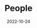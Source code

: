 ---
title: People
date: 2022-10-24

type: landing

sections:
  - block: people
    content:
      title: NEIS Lab Members
      # Choose which groups/teams of users to display.
      #   Edit `user_groups` in each user's profile to add them to one or more of these groups.
      user_groups:
          - Principal Investigator
          # - Researchers
          - Graduate Research Assistants
          # - Administration
          # - Visitors
          - Alumni
      sort_by: Params.year_joined
      sort_ascending: true
    design:
      show_interests: false
      show_role: true
      show_social: true
---